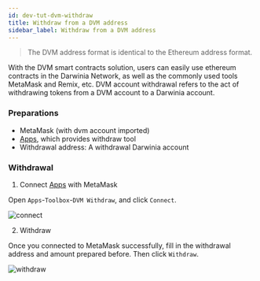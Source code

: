```yaml
---
id: dev-tut-dvm-withdraw
title: Withdraw from a DVM address
sidebar_label: Withdraw from a DVM address
---
```


> The DVM address format is identical to the Ethereum address format.

With the DVM smart contracts solution, users can easily use ethereum contracts in the Darwinia Network, as well as the
commonly used tools MetaMask and Remix, etc. DVM account withdrawal refers to the act of withdrawing tokens from a DVM account
to a Darwinia account.

### Preparations

- MetaMask (with dvm account imported)
- [Apps](https://apps.darwinia.network/#/account), which provides withdraw tool
- Withdrawal address: A withdrawal Darwinia account

### Withdrawal

1. Connect [Apps](https://apps.darwinia.network/#/account) with MetaMask

Open `Apps`-`Toolbox`-`DVM Withdraw`, and click `Connect`.

![connect](../assets/wiki-tut-dvm-withdraw-01.png)

2. Withdraw

Once you connected to MetaMask successfully, fill in the withdrawal address and amount prepared before. Then click `Withdraw`.

![withdraw](../assets/wiki-tut-dvm-withdraw-02.png)